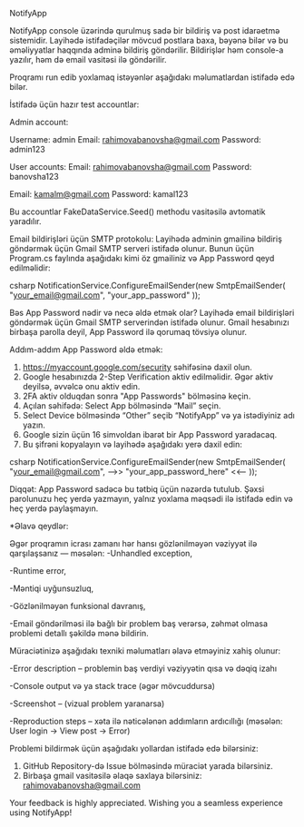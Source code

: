 NotifyApp

NotifyApp console üzərində qurulmuş sadə bir bildiriş və post idarəetmə sistemidir. Layihədə istifadəçilər mövcud postlara baxa, bəyənə bilər və bu əməliyyatlar haqqında adminə bildiriş göndərilir. Bildirişlər həm console-a yazılır, həm də email vasitəsi ilə göndərilir.

Proqramı run edib yoxlamaq istəyənlər aşağıdakı məlumatlardan istifadə edə bilər.

İstifadə üçün hazır test accountlar:

Admin account:

Username: admin
Email: rahimovabanovsha@gmail.com
Password: admin123

User accounts:
Email: rahimovabanovsha@gmail.com
Password: banovsha123

Email: kamalm@gmail.com
Password: kamal123

Bu accountlar FakeDataService.Seed() methodu vasitəsilə avtomatik yaradılır.

Email bildirişləri üçün SMTP protokolu:
Layihədə adminin gmailinə bildiriş göndərmək üçün Gmail SMTP serveri istifadə olunur. Bunun üçün Program.cs faylında aşağıdakı kimi öz gmailiniz və App Password qeyd edilməlidir:

csharp
NotificationService.ConfigureEmailSender(new SmtpEmailSender(
    "your_email@gmail.com",
    "your_app_password"
));

Bəs App Password nədir və necə əldə etmək olar?
Layihədə email bildirişləri göndərmək üçün Gmail SMTP serverindən istifadə olunur. Gmail hesabınızı birbaşa parolla deyil, App Password ilə qorumaq tövsiyə olunur.

Addım-addım App Password əldə etmək:
1. https://myaccount.google.com/security səhifəsinə daxil olun.
2. Google hesabınızda 2-Step Verification aktiv edilməlidir. Əgər aktiv deyilsə, əvvəlcə onu aktiv edin.
3. 2FA aktiv olduqdan sonra "App Passwords" bölməsinə keçin.
4. Açılan səhifədə:
  Select App bölməsində “Mail” seçin.
5. Select Device bölməsində “Other” seçib “NotifyApp” və ya istədiyiniz adı yazın.
6. Google sizin üçün 16 simvoldan ibarət bir App Password yaradacaq.
7. Bu şifrəni kopyalayın və layihədə aşağıdakı yerə daxil edin:

csharp
NotificationService.ConfigureEmailSender(new SmtpEmailSender(
     "your_email@gmail.com",
-->> "your_app_password_here" <<--
));

Diqqət: App Password sadəcə bu tətbiq üçün nəzərdə tutulub. Şəxsi parolunuzu heç yerdə yazmayın, yalnız yoxlama məqsədi ilə istifadə edin və heç yerdə paylaşmayın.

*Əlavə qeydlər:

Əgər proqramın icrası zamanı hər hansı gözlənilməyən vəziyyət ilə qarşılaşsanız — məsələn:
-Unhandled exception,

-Runtime error,

-Məntiqi uyğunsuzluq,

-Gözlənilməyən funksional davranış,

-Email göndərilməsi ilə bağlı bir problem baş verərsə,
zəhmət olmasa problemi detallı şəkildə mənə bildirin.

Müraciətinizə aşağıdakı texniki məlumatları əlavə etməyiniz xahiş olunur:

-Error description – problemin baş verdiyi vəziyyətin qısa və dəqiq izahı

-Console output və ya stack trace (əgər mövcuddursa)

-Screenshot – (vizual problem yaranarsa)

-Reproduction steps – xəta ilə nəticələnən addımların ardıcıllığı (məsələn: User login → View post → Error)

Problemi bildirmək üçün aşağıdakı yollardan istifadə edə bilərsiniz:
1. GitHub Repository-də Issue bölməsində müraciət yarada bilərsiniz.
2. Birbaşa gmail vasitəsilə əlaqə saxlaya bilərsiniz: rahimovabanovsha@gmail.com

Your feedback is highly appreciated.
Wishing you a seamless experience using NotifyApp!
